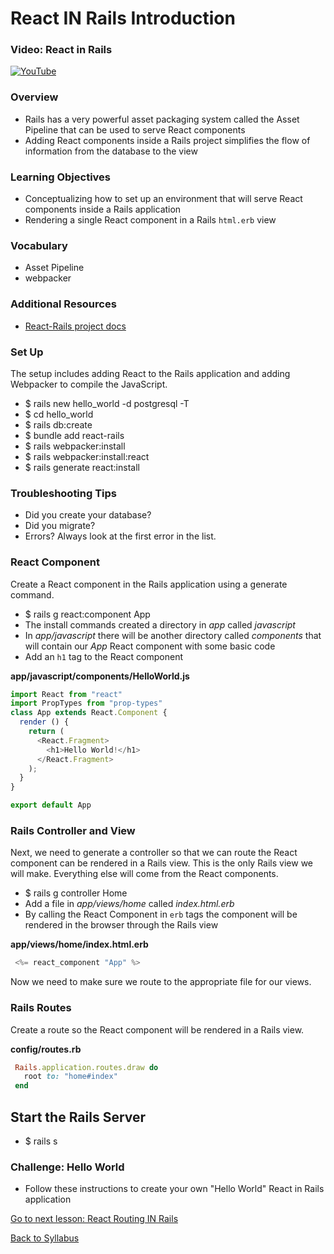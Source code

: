 # React IN Rails Introduction

### Video: React in Rails
[![YouTube](http://img.youtube.com/vi/ZkYxPZcISGQ/0.jpg)](https://www.youtube.com/watch?v=ZkYxPZcISGQ)

### Overview
- Rails has a very powerful asset packaging system called the Asset Pipeline that can be used to serve React components
- Adding React components inside a Rails project simplifies the flow of information from the database to the view

### Learning Objectives
- Conceptualizing how to set up an environment that will serve React components inside a Rails application
- Rendering a single React component in a Rails `html.erb` view

### Vocabulary
- Asset Pipeline
- webpacker

### Additional Resources
- [ React-Rails project docs ](https://github.com/reactjs/react-rails)

### Set Up
The setup includes adding React to the Rails application and adding Webpacker to compile the JavaScript.
- $ rails new hello_world -d postgresql -T
- $ cd hello_world
- $ rails db:create
- $ bundle add react-rails
- $ rails webpacker:install
- $ rails webpacker:install:react
- $ rails generate react:install

### Troubleshooting Tips
- Did you create your database?
- Did you migrate?
- Errors? Always look at the first error in the list.

### React Component
Create a React component in the Rails application using a generate command.
- $ rails g react:component App
- The install commands created a directory in *app* called *javascript*
- In *app/javascript* there will be another directory called *components* that will contain our *App* React component with some basic code
- Add an `h1` tag to the React component

**app/javascript/components/HelloWorld.js**
```javascript
import React from "react"
import PropTypes from "prop-types"
class App extends React.Component {
  render () {
    return (
      <React.Fragment>
        <h1>Hello World!</h1>
      </React.Fragment>
    );
  }
}

export default App
```

### Rails Controller and View
Next, we need to generate a controller so that we can route the React component can be rendered in a Rails view. This is the only Rails view we will make. Everything else will come from the React components.
- $ rails g controller Home
- Add a file in *app/views/home* called *index.html.erb*
- By calling the React Component in `erb` tags the component will be rendered in the browser through the Rails view

**app/views/home/index.html.erb**
```javascript
 <%= react_component "App" %>
```
Now we need to make sure we route to the appropriate file for our views.

### Rails Routes
Create a route so the React component will be rendered in a Rails view.

**config/routes.rb**
```ruby
 Rails.application.routes.draw do
   root to: "home#index"
 end
```

## Start the Rails Server
- $ rails s

### Challenge: Hello World
- Follow these instructions to create your own "Hello World" React in Rails application


[ Go to next lesson: React Routing IN Rails ](./react_routing_in_rails.md)

[ Back to Syllabus ](../README.md#unit-nine-react-in-rails-and-authentication)
